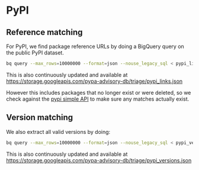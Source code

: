 # PyPI

## Reference matching
For PyPI, we find package reference URLs by doing a BigQuery query on
the public PyPI dataset.

```bash
bq query --max_rows=10000000 --format=json --nouse_legacy_sql < pypi_links.sql > pypi_links.json
```

This is also continuously updated and available at
<https://storage.googleapis.com/pypa-advisory-db/triage/pypi_links.json>

However this includes packages that no longer exist or were deleted, so we check
against the [pypi simple API](https://warehouse.pypa.io/api-reference/legacy.html)
to make sure any matches actually exist.

## Version matching
We also extract all valid versions by doing:

```bash
bq query --max_rows=10000000 --format=json --nouse_legacy_sql < pypi_versions.sql > pypi_versions.json
```

This is also continuously updated and available at
<https://storage.googleapis.com/pypa-advisory-db/triage/pypi_versions.json>
